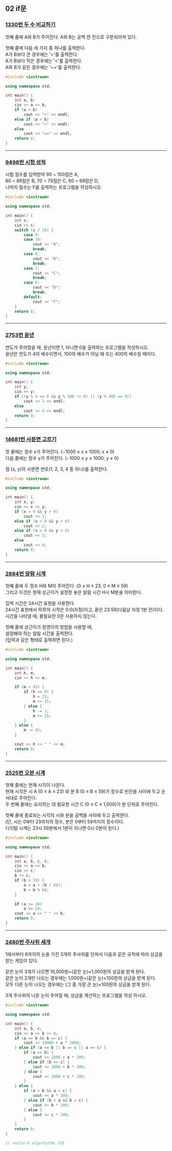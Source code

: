 ## 02 if문

### [1330번 두 수 비교하기](https://www.acmicpc.net/problem/1330)

첫째 줄에 A와 B가 주어진다. A와 B는 공백 한 칸으로 구분되어져 있다.

첫째 줄에 다음 세 가지 중 하나를 출력한다.  
A가 B보다 큰 경우에는 '>'를 출력한다.  
A가 B보다 작은 경우에는 '<'를 출력한다.  
A와 B가 같은 경우에는 '=='를 출력한다.

```cpp
#include <iostream>

using namespace std;

int main() {
    int a, b;
    cin >> a >> b;
    if (a > b)
        cout << ">" << endl;
    else if (a < b)
        cout << "<" << endl;
    else
        cout << "==" << endl;
    return 0;
}
```

---

### [9498번 시험 성적](https://www.acmicpc.net/problem/9498)

시험 점수를 입력받아 90 ~ 100점은 A,  
80 ~ 89점은 B, 70 ~ 79점은 C, 60 ~ 69점은 D,  
나머지 점수는 F를 출력하는 프로그램을 작성하시오.

```cpp
#include <iostream>

using namespace std;

int main() {
    int s;
    cin >> s;
    switch (s / 10) {
        case 9:
        case 10:
            cout << "A";
            break;
        case 8:
            cout << "B";
            break;
        case 7:
            cout << "C";
            break;
        case 6:
            cout << "D";
            break;
        default:
            cout << "F";
    }
    return 0;
}
```

---

### [2753번 윤년](https://www.acmicpc.net/problem/2753)

연도가 주어졌을 때, 윤년이면 1, 아니면 0을 출력하는 프로그램을 작성하시오.  
윤년은 연도가 4의 배수이면서, 100의 배수가 아닐 때 또는 400의 배수일 때이다.

```cpp
#include <iostream>

using namespace std;

int main() {
    int y;
    cin >> y;
    if ((y % 4 == 0 && y % 100 != 0) || (y % 400 == 0))
        cout << 1 << endl;
    else
        cout << 0 << endl;
    return 0;
}
```

---

### [14681번 사분면 고르기](https://www.acmicpc.net/problem/14681)

첫 줄에는 정수 x가 주어진다. (−1000 ≤ x ≤ 1000; x ≠ 0)  
다음 줄에는 정수 y가 주어진다. (−1000 ≤ y ≤ 1000; y ≠ 0)

점 (x, y)의 사분면 번호(1, 2, 3, 4 중 하나)를 출력한다.

```cpp
#include <iostream>

using namespace std;

int main() {
    int x, y;
    cin >> x >> y;
    if (x > 0 && y > 0)
        cout << 1;
    else if (x < 0 && y > 0)
        cout << 2;
    else if (x < 0 && y < 0)
        cout << 3;
    else
        cout << 4;
    return 0;
}
```

---

### [2884번 알람 시계](https://www.acmicpc.net/problem/2884)

첫째 줄에 두 정수 H와 M이 주어진다. (0 ≤ H ≤ 23, 0 ≤ M ≤ 59)  
그리고 이것은 현재 상근이가 설정한 놓은 알람 시간 H시 M분을 의미한다.

입력 시간은 24시간 표현을 사용한다.  
24시간 표현에서 하루의 시작은 0:0(자정)이고, 끝은 23:59(다음날 자정 1분 전)이다.  
시간을 나타낼 때, 불필요한 0은 사용하지 않는다.

첫째 줄에 상근이가 창영이의 방법을 사용할 때,  
설정해야 하는 알람 시간을 출력한다.  
(입력과 같은 형태로 출력하면 된다.)

```cpp
#include <iostream>

using namespace std;

int main() {
    int h, m;
    cin >> h >> m;

    if (m < 45) {
        if (h == 0) {
            h = 23;
            m += 15;
        } else {
            h -= 1;
            m += 15;
        }
    } else {
        m -= 45;
    }

    cout << h << " " << m;
    return 0;
}
```

---

### [2525번 오븐 시계](https://www.acmicpc.net/problem/2525)

첫째 줄에는 현재 시각이 나온다.  
현재 시각은 시 A (0 ≤ A ≤ 23) 와 분 B (0 ≤ B ≤ 59)가 정수로 빈칸을 사이에 두고 순서대로 주어진다.  
두 번째 줄에는 요리하는 데 필요한 시간 C (0 ≤ C ≤ 1,000)가 분 단위로 주어진다.

첫째 줄에 종료되는 시각의 시와 분을 공백을 사이에 두고 출력한다.  
(단, 시는 0부터 23까지의 정수, 분은 0부터 59까지의 정수이다.  
디지털 시계는 23시 59분에서 1분이 지나면 0시 0분이 된다.)

```cpp
#include <iostream>

using namespace std;

int main() {
    int a, b, c, t;
    cin >> a >> b;
    cin >> c;
    b += c;
    if (b > 59) {
        a = a + (b / 60);
        b = b % 60;
    }

    if (a >= 24)
        a %= 24;
    cout << a << " " << b;
    return 0;
}
```

---

### [2480번 주사위 세개](https://www.acmicpc.net/problem/2480)

1에서부터 6까지의 눈을 가진 3개의 주사위를 던져서 다음과 같은 규칙에 따라 상금을 받는 게임이 있다.

같은 눈이 3개가 나오면 10,000원+(같은 눈)×1,000원의 상금을 받게 된다.  
같은 눈이 2개만 나오는 경우에는 1,000원+(같은 눈)×100원의 상금을 받게 된다.  
모두 다른 눈이 나오는 경우에는 (그 중 가장 큰 눈)×100원의 상금을 받게 된다.

3개 주사위의 나온 눈이 주어질 때, 상금을 계산하는 프로그램을 작성 하시오.

```cpp
#include <iostream>

using namespace std;

int main() {
    int a, b, c;
    cin >> a >> b >> c;
    if (a == b && b == c) {
        cout << 10000 + a * 1000;
    } else if (a == b || b == c || a == c) {
        if (a == b) {
            cout << 1000 + a * 100;
        } else if (b == c) {
            cout << 1000 + b * 100;
        } else {
            cout << 1000 + c * 100;
        }
    } else {
        if (a > b && a > c) {
            cout << a * 100;
        } else if (b > a && b > c) {
            cout << b * 100;
        } else {
            cout << c * 100;
        }
    }
    return 0;
}
```

```cpp
// vector과 algorhythm 사용
```

